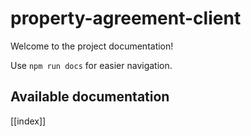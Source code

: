 # property-agreement-client

Welcome to the project documentation!

Use `npm run docs` for easier navigation.

## Available documentation

[[index]]
